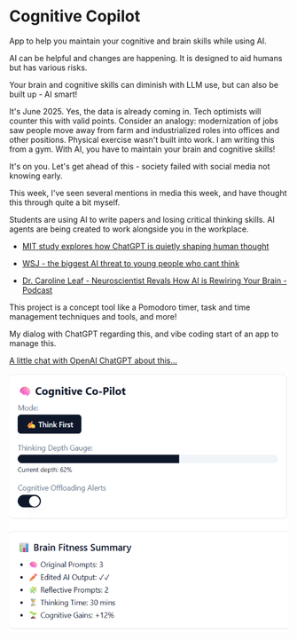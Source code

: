# Cognitive Copilot
App to help you maintain your cognitive and brain skills while using AI.

AI can be helpful and changes are happening. It is designed to aid humans but has various risks.

Your brain and cognitive skills can diminish with LLM use, but can also be built up - AI smart! 

It's June 2025. Yes, the data is already coming in. Tech optimists will counter this with valid points. Consider an analogy: modernization of jobs saw people move away from farm and industrialized roles into offices and other positions. Physical exercise wasn't built into work. I am writing this from a gym. With AI, you have to maintain your brain and cognitive skills!

It's on you. Let's get ahead of this - society failed with social media not knowing early.

This week, I've seen several mentions in media this week, and have thought this through quite a bit myself.

Students are using AI to write papers and losing critical thinking skills. AI agents are being created to work alongside you in the workplace. 

- [MIT study explores how ChatGPT is quietly shaping human thought](https://computeruser.com/mit-study-explores-how-chatgpt-is-quietly-shaping-human-thought)

- [WSJ - the biggest AI threat to young people who cant think](https://www.wsj.com/opinion/the-biggest-ai-threat-young-people-who-cant-think-303be1cd)

- [Dr. Caroline Leaf - Neuroscientist Revals How AI is Rewiring Your Brain - Podcast](https://podcasts.apple.com/us/podcast/neuroscientist-reveals-how-ai-is-rewiring-your-brain/id1334767397?i=1000711178101)

This project is a concept tool like a Pomodoro timer, task and time management techniques and tools, and more!

My dialog with ChatGPT regarding this, and vibe coding start of an app to manage this.

[A little chat with OpenAI ChatGPT about this...](https://chatgpt.com/share/6859d2fb-2d78-800d-b054-4e041f7b7b68)

![Alt text](cognitive_copilot_screenshot.png)
